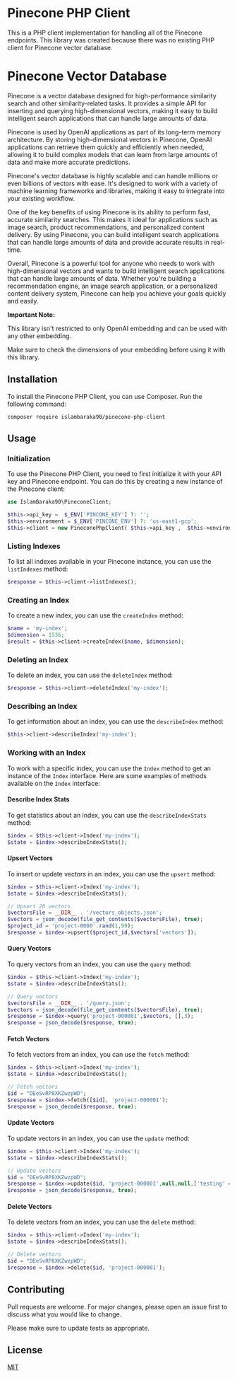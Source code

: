 # Pinecone PHP Client

This is a PHP client implementation for handling all of the Pinecone endpoints. This library was created because there was no existing PHP client for Pinecone vector database.
# Pinecone Vector Database

Pinecone is a vector database designed for high-performance similarity search and other similarity-related tasks. It provides a simple API for inserting and querying high-dimensional vectors, making it easy to build intelligent search applications that can handle large amounts of data.

Pinecone is used by OpenAI applications as part of its long-term memory architecture. By storing high-dimensional vectors in Pinecone, OpenAI applications can retrieve them quickly and efficiently when needed, allowing it to build complex models that can learn from large amounts of data and make more accurate predictions.

Pinecone's vector database is highly scalable and can handle millions or even billions of vectors with ease. It's designed to work with a variety of machine learning frameworks and libraries, making it easy to integrate into your existing workflow.

One of the key benefits of using Pinecone is its ability to perform fast, accurate similarity searches. This makes it ideal for applications such as image search, product recommendations, and personalized content delivery. By using Pinecone, you can build intelligent search applications that can handle large amounts of data and provide accurate results in real-time.

Overall, Pinecone is a powerful tool for anyone who needs to work with high-dimensional vectors and wants to build intelligent search applications that can handle large amounts of data. Whether you're building a recommendation engine, an image search application, or a personalized content delivery system, Pinecone can help you achieve your goals quickly and easily.

**Important Note:**

This library isn't restricted to only OpenAI embedding and can be used with any other embedding.

Make sure to check the dimensions of your embedding before using it with this library.
## Installation

To install the Pinecone PHP Client, you can use Composer. Run the following command:

```
composer require islambaraka90/pinecone-php-client
```

## Usage

### Initialization

To use the Pinecone PHP Client, you need to first initialize it with your API key and Pinecone endpoint. You can do this by creating a new instance of the Pinecone client:

```php
use IslamBaraka90\PineconeClient;

$this->api_key =  $_ENV['PINCONE_KEY'] ?: '';
$this->environment = $_ENV['PINCONE_ENV'] ?: 'us-east1-gcp';
$this->client = new PineconePhpClient( $this->api_key ,  $this->environment );
```

### Listing Indexes

To list all indexes available in your Pinecone instance, you can use the `listIndexes` method:

```php
$response = $this->client->listIndexes();
```

### Creating an Index

To create a new index, you can use the `createIndex` method:

```php
$name = 'my-index';
$dimension = 1536;
$result = $this->client->createIndex($name, $dimension);
```

### Deleting an Index

To delete an index, you can use the `deleteIndex` method:

```php
$response = $this->client->deleteIndex('my-index');
```

### Describing an Index

To get information about an index, you can use the `describeIndex` method:

```php
$this->client->describeIndex('my-index');
```

### Working with an Index

To work with a specific index, you can use the `Index` method to get an instance of the `Index` interface. Here are some examples of methods available on the `Index` interface:

#### Describe Index Stats

To get statistics about an index, you can use the `describeIndexStats` method:

```php
$index = $this->client->Index('my-index');
$state = $index->describeIndexStats();
```

#### Upsert Vectors

To insert or update vectors in an index, you can use the `upsert` method:

```php
$index = $this->client->Index('my-index');
$state = $index->describeIndexStats();

// Upsert 20 vectors
$vectorsFile = __DIR__ . '/vectors_objects.json';
$vectors = json_decode(file_get_contents($vectorsFile), true);
$project_id = 'project-0000'.rand(1,99);
$response = $index->upsert($project_id,$vectors['vectors']);
```

#### Query Vectors

To query vectors from an index, you can use the `query` method:

```php
$index = $this->client->Index('my-index');
$state = $index->describeIndexStats();

// Query vectors
$vectorsFile = __DIR__ . '/query.json';
$vectors = json_decode(file_get_contents($vectorsFile), true);
$response = $index->query('project-000001',$vectors, [],3);
$response = json_decode($response, true);
```

#### Fetch Vectors

To fetch vectors from an index, you can use the `fetch` method:

```php
$index = $this->client->Index('my-index');
$state = $index->describeIndexStats();

// Fetch vectors
$id = "DEeSvRP8XKZwzpWD";
$response = $index->fetch([$id], 'project-000001');
$response = json_decode($response, true);
```

#### Update Vectors

To update vectors in an index, you can use the `update` method:

```php
$index = $this->client->Index('my-index');
$state = $index->describeIndexStats();

// Update vectors
$id = "DEeSvRP8XKZwzpWD";
$response = $index->update($id, 'project-000001',null,null,['testing' => 'testing5']);
$response = json_decode($response, true);
```

#### Delete Vectors

To delete vectors from an index, you can use the `delete` method:

```php
$index = $this->client->Index('my-index');
$state = $index->describeIndexStats();

// Delete vectors
$id = "DEeSvRP8XKZwzpWD";
$response = $index->delete($id, 'project-000001');
```

## Contributing

Pull requests are welcome. For major changes, please open an issue first to discuss what you would like to change.

Please make sure to update tests as appropriate.

## License

[MIT](https://choosealicense.com/licenses/mit/)